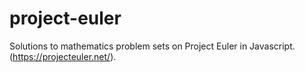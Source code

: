 # project-euler
Solutions to mathematics problem sets on Project Euler in Javascript. (https://projecteuler.net/).
